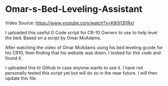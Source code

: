 # Omar-s-Bed-Leveling-Assistant

Video Source: https://www.youtube.com/watch?v=K80j13I1RxI

I uploaded this useful G Code script for CR-10 Owners to use to help level the bed. Based on a script by Omar McAdams.

After watching the video of Omar McAdams using his bed leveling gcode for his CR10, then finding that his website was down,  I looked for this code and found it.  

I uploaded this to Github in case anyonw wants to use it.   I have not personally tested this script yet but will do so in the near future.  I will then update this file.
